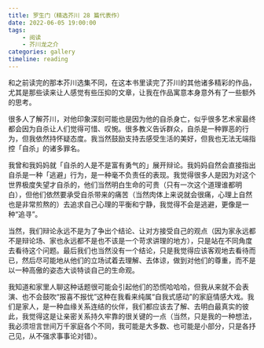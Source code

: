 ```yaml
---
title: 罗生门（精选芥川 28 篇代表作）
date: 2022-06-05 19:00:00
tags:
    - 阅读
    - 芥川龙之介
categories: gallery
timeline: reading
---
```


和之前读完的那本芥川选集不同，在这本书里读完了芥川的其他诸多精彩的作品，尤其是那些读来让人感觉有些压抑的文章，让我在作品寓意本身意外有了一些额外的思考。

很多人了解芥川，对他印象深刻可能也是因为他的自杀身亡，似乎很多艺术家最终都会因为自杀让人们觉得可惜、叹惋。很多教义告诉群众，自杀是一种罪恶的行为，但我依然持怀疑态度。我当然鼓励支持去感受生活的美好，但我也无法无端指控「自杀」的诸多罪名。

我曾和我妈妈就「自杀的人是不是富有勇气的」展开辩论。我妈妈自然会直接指出自杀是一种「逃避」行为，是一种毫不负责任的表现。我觉得很多人是因为对这个世界极度失望才自杀的，他们当然明白生命的可贵（只有一次这个道理谁都明白），但他们依然要承受自杀带来的痛苦（当然肉体上来说就会很痛，心理上自然也是非常煎熬的）去追求自己心理的平衡和宁静，我觉得不会是逃避，更像是一种“追寻”。

当然，我们辩论永远不是为了争出个结论、让对方接受自己的观点（因为家永远都不是辩论场、家也永远都不是也不该是一个苛求讲理的地方），只是站在不同角度去看待这个问题。最后我们也当然没有一个结论，只是我觉得应该客观地去看待而已，然后尽可能地从他们的立场试着去理解、去体谅，做到对他们的尊重，而不是以一种高傲的姿态大谈特谈自己的生命观。

我知道和家里人聊这种话题很可能会引起他们的恐慌哈哈哈，但我从来就不会表演、也不会鼓吹“报喜不报忧”这种在我看来纯属“自我式感动”的家庭情感大戏。我们是家人，是一种血缘关系连结的伙伴，我们都应该去了解、去明白最真实的彼此，我觉得这是让亲密关系持久牢靠的很关键的一点（当然，只是我的一种想法，我必须坦言世间万千家庭各个不同，我可能是大多数、也可能是小部分，只是各抒己见，从不强求事事论对错）。
